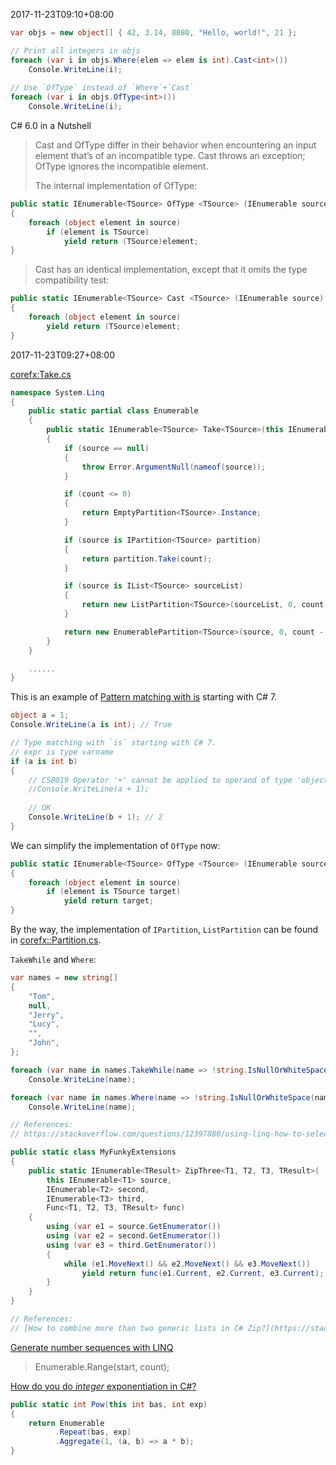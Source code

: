 2017-11-23T09:10+08:00

```csharp
var objs = new object[] { 42, 3.14, 8080, "Hello, world!", 21 };

// Print all integers in objs
foreach (var i in objs.Where(elem => elem is int).Cast<int>())
    Console.WriteLine(i);
    
// Use `OfType` instead of `Where`+`Cast`
foreach (var i in objs.OfType<int>())
    Console.WriteLine(i);
```

C# 6.0 in a Nutshell

>Cast and OfType differ in their behavior when encountering an input element that’s of an incompatible type. Cast throws an exception; OfType ignores the incompatible element.
>
>The internal implementation of OfType:
>
```csharp
public static IEnumerable<TSource> OfType <TSource> (IEnumerable source)
{
    foreach (object element in source)
        if (element is TSource)
            yield return (TSource)element;
}
```

>Cast has an identical implementation, except that it omits the type compatibility test:
>
```csharp
public static IEnumerable<TSource> Cast <TSource> (IEnumerable source)
{
    foreach (object element in source)
        yield return (TSource)element;
}
```

2017-11-23T09:27+08:00

[corefx:Take.cs](https://github.com/dotnet/corefx/blob/master/src/System.Linq/src/System/Linq/Take.cs)

```csharp
namespace System.Linq
{
    public static partial class Enumerable
    {
        public static IEnumerable<TSource> Take<TSource>(this IEnumerable<TSource> source, int count)
        {
            if (source == null)
            {
                throw Error.ArgumentNull(nameof(source));
            }

            if (count <= 0)
            {
                return EmptyPartition<TSource>.Instance;
            }

            if (source is IPartition<TSource> partition)
            {
                return partition.Take(count);
            }

            if (source is IList<TSource> sourceList)
            {
                return new ListPartition<TSource>(sourceList, 0, count - 1);
            }

            return new EnumerablePartition<TSource>(source, 0, count - 1);
        }
    }

    ......
}
```

This is an example of [Pattern matching with is](https://docs.microsoft.com/en-us/dotnet/csharp/language-reference/keywords/is) starting with C# 7.

```csharp
object a = 1;
Console.WriteLine(a is int); // True

// Type matching with `is` starting with C# 7.
// expr is type varname
if (a is int b)
{
    // CS0019 Operator '+' cannot be applied to operand of type 'object' and 'int'
    //Console.WriteLine(a + 1);
    
    // OK
    Console.WriteLine(b + 1); // 2
}
```

We can simplify the implementation of `OfType` now:

```csharp
public static IEnumerable<TSource> OfType <TSource> (IEnumerable source)
{
    foreach (object element in source)
        if (element is TSource target)
            yield return target;
}
```

By the way, the implementation of `IPartition`, `ListPartition` can be found in [corefx::Partition.cs](https://github.com/dotnet/corefx/blob/master/src/System.Linq/src/System/Linq/Partition.cs).

`TakeWhile` and `Where`:

```csharp
var names = new string[]
{
    "Tom",
    null,
    "Jerry",
    "Lucy",
    "",
    "John",
};

foreach (var name in names.TakeWhile(name => !string.IsNullOrWhiteSpace(name)))
    Console.WriteLine(name);

foreach (var name in names.Where(name => !string.IsNullOrWhiteSpace(name)))
    Console.WriteLine(name);

// References:
// https://stackoverflow.com/questions/12397880/using-linq-how-to-select-conditionally-some-items-but-when-no-conditions-select
```

```csharp
public static class MyFunkyExtensions
{
    public static IEnumerable<TResult> ZipThree<T1, T2, T3, TResult>(
        this IEnumerable<T1> source,
        IEnumerable<T2> second,
        IEnumerable<T3> third,
        Func<T1, T2, T3, TResult> func)
    {
        using (var e1 = source.GetEnumerator())
        using (var e2 = second.GetEnumerator())
        using (var e3 = third.GetEnumerator())
        {
            while (e1.MoveNext() && e2.MoveNext() && e3.MoveNext())
                yield return func(e1.Current, e2.Current, e3.Current);
        }
    }
}

// References:
// [How to combine more than two generic lists in C# Zip?](https://stackoverflow.com/questions/10297124/how-to-combine-more-than-two-generic-lists-in-c-sharp-zip)
```

[Generate number sequences with LINQ](https://stackoverflow.com/questions/2737090/generate-number-sequences-with-linq)
> Enumerable.Range(start, count);

[How do you do *integer* exponentiation in C#?](https://stackoverflow.com/questions/383587/how-do-you-do-integer-exponentiation-in-c)
```csharp
public static int Pow(this int bas, int exp)
{
    return Enumerable
          .Repeat(bas, exp)
          .Aggregate(1, (a, b) => a * b);
}
```

